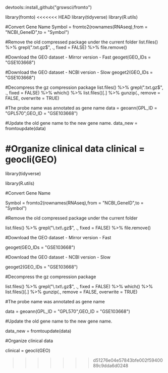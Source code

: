 devtools::install_github("grswsci/fromto")

library(fromto)
<<<<<<< HEAD
library(tidyverse)
library(R.utils)

#Convert Gene Name
Symbol = fromto2(rownames(RNAseq),from = "NCBI_GeneID",to = "Symbol")

#Remove the old compressed package under the current folder
list.files() %>% 
  grepl("\.txt\.gz$", ., fixed = FALSE) %>% 
  file.remove()

#Download the GEO dataset - Mirror version - Fast
geoget(GEO_IDs = "GSE103668")

#Download the GEO dataset - NCBI version - Slow
geoget2(GEO_IDs = "GSE103668")

#Decompress the gz compression package
list.files() %>% grepl("\.txt\.gz$", ., fixed = FALSE) %>% 
  which() %>% 
  list.files()[.] %>% 
  gunzip(., remove = FALSE, overwrite = TRUE)

#The probe name was annotated as gene name
data = geoann(GPL_ID = "GPL570",GEO_ID = "GSE103668")

#Update the old gene name to the new gene name.
data_new = fromtoupdate(data)

#Organize clinical data
clinical = geocli(GEO)
=======

library(tidyverse)

library(R.utils)



#Convert Gene Name

Symbol = fromto2(rownames(RNAseq),from = "NCBI_GeneID",to = "Symbol")<br>



#Remove the old compressed package under the current folder

list.files() %>% grepl("\\.txt\\.gz$", ., fixed = FALSE) %>% file.remove()<br>



#Download the GEO dataset - Mirror version - Fast

geoget(GEO_IDs = "GSE103668")<br>




#Download the GEO dataset - NCBI version - Slow

geoget2(GEO_IDs = "GSE103668")<br>



#Decompress the gz compression package

list.files() %>% grepl("\\.txt\\.gz$", ., fixed = FALSE) %>%  which() %>%  list.files()[.] %>% gunzip(., remove = FALSE, overwrite = TRUE)<br>



#The probe name was annotated as gene name

data = geoann(GPL_ID = "GPL570",GEO_ID = "GSE103668")<br>



#Update the old gene name to the new gene name.

data_new = fromtoupdate(data)<br>



#Organize clinical data

clinical = geocli(GEO)<br>



>>>>>>> d51276e04e57843bfe002f5940089c9dda6d0248
